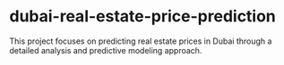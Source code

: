 # dubai-real-estate-price-prediction
This project focuses on predicting real estate prices in Dubai through a detailed analysis and predictive modeling approach.

